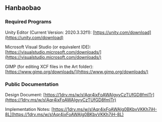 Hanbaobao
---------

### Required Programs

Unity Editor (Current Version: 2020.3.32f1): [https://unity.com/download](https://unity.com/download)
	
Microsoft Visual Studio (or equivalent IDE): [https://visualstudio.microsoft.com/downloads/](https://visualstudio.microsoft.com/downloads/)
	
GIMP (for editing XCF files in the Art folder): [https://www.gimp.org/downloads/](https://www.gimp.org/downloads/)

### Public Documentation

Design Document: [https://1drv.ms/w/s!Aqr4ixFoAWAIgyvCzTUfGD8fmITr](https://1drv.ms/w/s!Aqr4ixFoAWAIgyvCzTUfGD8fmITr)
	
Implementation Notes: [https://1drv.ms/w/s!Aqr4ixFoAWAIg0BKbvVKKh7iH-8L](https://1drv.ms/w/s!Aqr4ixFoAWAIg0BKbvVKKh7iH-8L)
